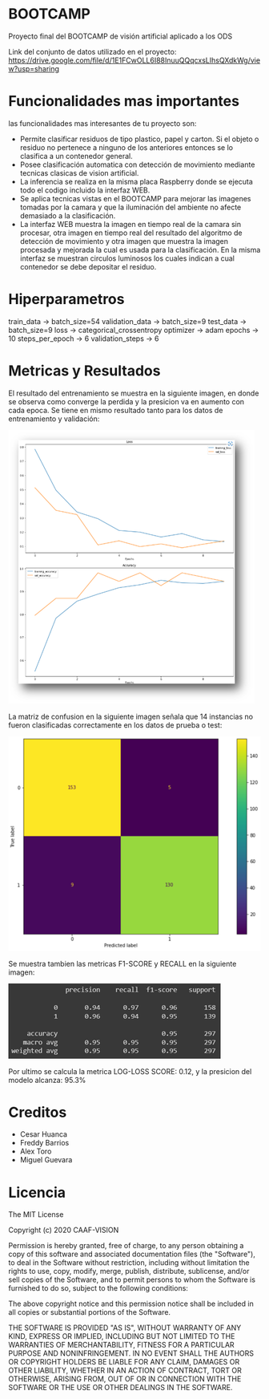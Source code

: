 # BOOTCAMP
Proyecto final del BOOTCAMP de visión artificial aplicado a los ODS

Link del conjunto de datos utilizado en el proyecto:
https://drive.google.com/file/d/1E1FCwOLL6I88InuuQQqcxsLIhsQXdkWg/view?usp=sharing

# Funcionalidades mas importantes
las funcionalidades mas interesantes de tu proyecto son:
 - Permite clasificar residuos de tipo plastico, papel y carton. Si el objeto o residuo no pertenece a ninguno de los anteriores entonces se lo clasifica a un contenedor general.
 - Posee clasificación automatica con detección de movimiento mediante tecnicas clasicas de vision artificial.
 - La inferencia se realiza en la misma placa Raspberry donde se ejecuta todo el codigo incluido la interfaz WEB.
 - Se aplica tecnicas vistas en el BOOTCAMP para mejorar las imagenes tomadas por la camara y que la iluminación del ambiente no afecte demasiado a la clasificación.
 - La interfaz WEB muestra la imagen en tiempo real de la camara sin procesar, otra imagen en tiempo real del resultado del algoritmo de detección de movimiento y otra imagen que muestra la imagen procesada y mejorada la cual es usada para la clasificación. En la misma interfaz se muestran circulos luminosos los cuales indican a cual contenedor se debe depositar el residuo. 

# Hiperparametros

train_data -> batch_size=54
validation_data -> batch_size=9
test_data -> batch_size=9
loss -> categorical_crossentropy
optimizer -> adam
epochs -> 10
steps_per_epoch -> 6
validation_steps -> 6

# Metricas y Resultados

El resultado del entrenamiento se muestra en la siguiente imagen, en donde se observa como converge la perdida y la presicion va en aumento con cada epoca. Se tiene en mismo resultado tanto para los datos de entrenamiento y validación:

![alt text](https://github.com/cesarmax232/BOOTCAMP/blob/main/Imagen1.png?raw=true)

La matriz de confusion en la siguiente imagen señala que 14 instancias no fueron clasificadas correctamente en los datos de prueba o test:

![alt text](https://github.com/cesarmax232/BOOTCAMP/blob/main/Imagen2.png?raw=true)

Se muestra tambien las metricas F1-SCORE y RECALL en la siguiente imagen:

![alt text](https://github.com/cesarmax232/BOOTCAMP/blob/main/Imagen3.png?raw=true)

Por ultimo se calcula la metrica LOG-LOSS SCORE: 0.12, y la presicion del modelo alcanza: 95.3%

# Creditos
- Cesar Huanca
- Freddy Barrios
- Alex Toro
- Miguel Guevara

# Licencia
The MIT License

Copyright (c) 2020 CAAF-VISION

Permission is hereby granted, free of charge, to any person obtaining a copy of this software and associated documentation files (the "Software"), to deal in the Software without restriction, including without limitation the rights to use, copy, modify, merge, publish, distribute, sublicense, and/or sell copies of the Software, and to permit persons to whom the Software is furnished to do so, subject to the following conditions:

The above copyright notice and this permission notice shall be included in all copies or substantial portions of the Software.

THE SOFTWARE IS PROVIDED "AS IS", WITHOUT WARRANTY OF ANY KIND, EXPRESS OR IMPLIED, INCLUDING BUT NOT LIMITED TO THE WARRANTIES OF MERCHANTABILITY, FITNESS FOR A PARTICULAR PURPOSE AND NONINFRINGEMENT. IN NO EVENT SHALL THE AUTHORS OR COPYRIGHT HOLDERS BE LIABLE FOR ANY CLAIM, DAMAGES OR OTHER LIABILITY, WHETHER IN AN ACTION OF CONTRACT, TORT OR OTHERWISE, ARISING FROM, OUT OF OR IN CONNECTION WITH THE SOFTWARE OR THE USE OR OTHER DEALINGS IN THE SOFTWARE.
